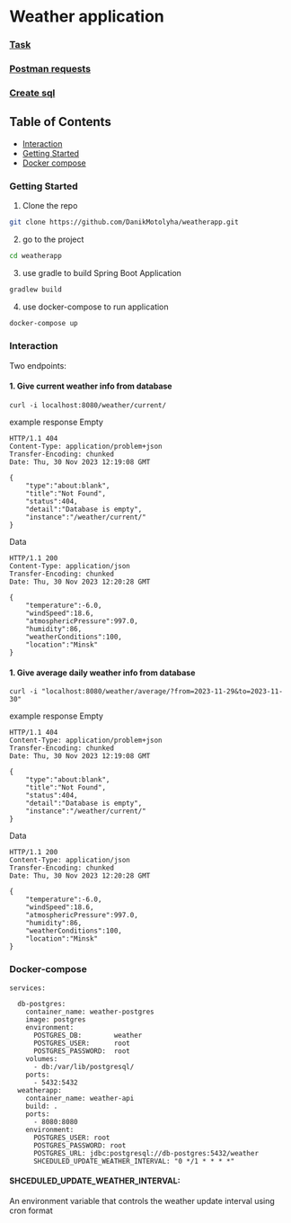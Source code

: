 # Weather application

### [Task](/Task.txt)

### [Postman requests](/WeatherApp.postman_collection.json)

### [Create sql](/create.sql)

## Table of Contents

- [Interaction](#Interaction)
- [Getting Started](#getting-started)
- [Docker compose](#docker-compose)

### Getting Started

1. Clone the repo

```sh
git clone https://github.com/DanikMotolyha/weatherapp.git
```

2. go to the project

```sh
cd weatherapp
```

3. use gradle to build Spring Boot Application

```sh
gradlew build
```

4. use docker-compose to run application

```sh
docker-compose up
```

### Interaction

Two endpoints:

#### 1. Give current weather info from database

```
curl -i localhost:8080/weather/current/
```

example response
Empty
```
HTTP/1.1 404
Content-Type: application/problem+json
Transfer-Encoding: chunked
Date: Thu, 30 Nov 2023 12:19:08 GMT

{
    "type":"about:blank",
    "title":"Not Found",
    "status":404,
    "detail":"Database is empty",
    "instance":"/weather/current/"
}
```
Data
```
HTTP/1.1 200
Content-Type: application/json
Transfer-Encoding: chunked
Date: Thu, 30 Nov 2023 12:20:28 GMT

{
    "temperature":-6.0,
    "windSpeed":18.6,
    "atmosphericPressure":997.0,
    "humidity":86,
    "weatherConditions":100,
    "location":"Minsk"
}
```

#### 1. Give average daily weather info from database

```
curl -i "localhost:8080/weather/average/?from=2023-11-29&to=2023-11-30"
```

example response
Empty
```
HTTP/1.1 404
Content-Type: application/problem+json
Transfer-Encoding: chunked
Date: Thu, 30 Nov 2023 12:19:08 GMT

{
    "type":"about:blank",
    "title":"Not Found",
    "status":404,
    "detail":"Database is empty",
    "instance":"/weather/current/"
}
```
Data
```
HTTP/1.1 200
Content-Type: application/json
Transfer-Encoding: chunked
Date: Thu, 30 Nov 2023 12:20:28 GMT

{
    "temperature":-6.0,
    "windSpeed":18.6,
    "atmosphericPressure":997.0,
    "humidity":86,
    "weatherConditions":100,
    "location":"Minsk"
}
```

### Docker-compose

```
services:

  db-postgres:
    container_name: weather-postgres
    image: postgres
    environment:
      POSTGRES_DB:        weather
      POSTGRES_USER:      root
      POSTGRES_PASSWORD:  root
    volumes:
      - db:/var/lib/postgresql/
    ports:
      - 5432:5432
  weatherapp:
    container_name: weather-api
    build: .
    ports:
      - 8080:8080
    environment:
      POSTGRES_USER: root
      POSTGRES_PASSWORD: root
      POSTGRES_URL: jdbc:postgresql://db-postgres:5432/weather
      SHCEDULED_UPDATE_WEATHER_INTERVAL: "0 */1 * * * *"
```

#### SHCEDULED_UPDATE_WEATHER_INTERVAL:

An environment variable that controls the weather update interval using cron format
